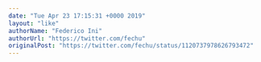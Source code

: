 ```yaml
---
date: "Tue Apr 23 17:15:31 +0000 2019"
layout: "like"
authorName: "Federico Ini"
authorUrl: "https://twitter.com/fechu"
originalPost: "https://twitter.com/fechu/status/1120737978626793472"
---
```

